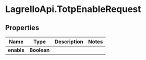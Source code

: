 # LagrelloApi.TotpEnableRequest

## Properties

Name | Type | Description | Notes
------------ | ------------- | ------------- | -------------
**enable** | **Boolean** |  | 


